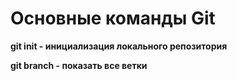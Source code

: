 # Основные команды Git
**git init - инициализация локального репозитория**

**git branch - показать все ветки**